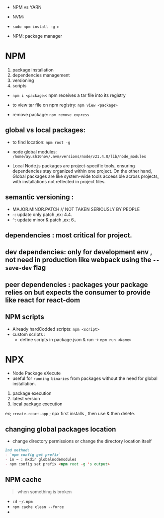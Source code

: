 - NPM vs YARN


- NVM: 
- `sudo npm install -g n`
- NPM: package manager

# NPM 
1. package installation 
2. dependencies management
3. versioning 
4. scripts

- `npm i <package>`: npm receives a tar file into its registry 
- to view tar file on npm registry: `npm view <package>`

- remove package: `npm remove express`

## global vs local packages:
- to find location: `npm root -g`
- node global modules: `/home/ayush10nov/.nvm/versions/node/v21.4.0/lib/node_modules`

- Local Node.js packages are project-specific tools, ensuring dependencies stay organized within one project. On the other hand, Global packages are like system-wide tools accessible across projects, with installations not reflected in project files.

## semantic versioning : 
- MAJOR.MINOR.PATCH // NOT TAKEN SERIOUSLY BY PEOPLE
- `~`: update only patch  ,ex: 4.4.<update>
- `^`: update minor & patch ,ex: 6.<update>.<update>
 

## dependencies : most critical for project.
## dev dependencies: only for development env , not need in production like webpack using the `--save-dev` flag
## peer dependencies : packages your package relies on but expects the consumer to provide like react for react-dom

## NPM scripts 
- Already hardCodded scripts: `npm <script>`
- custom scripts : 
    - define scripts in package.json & run -> `npm run <Name>`

# NPX 
-  Node Package eXecute
-  useful for `running binaries` from packages without the need for global installation.
1. package execution
2. latest version
3. local package execution 

ex; `create-react-app` ; npx first installs , then use & then delete.

## changing global packages location 
- change directory permissions or change the directory location itself
```markdown
2nd method:
- `npm config get prefix`
- in ~ : mkdir globalnodemodules
- npm config set prefix <npm root -g 's output>
```

## NPM cache 
> when something is broken 
- `cd ~/.npm`
- `npm cache clean --force`
- 